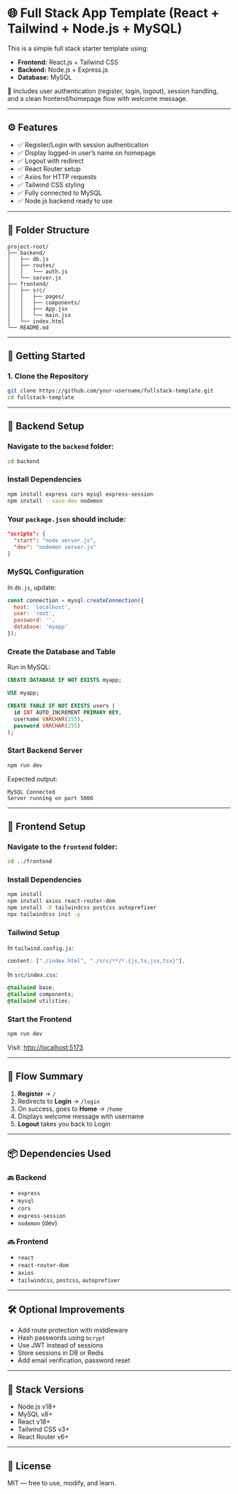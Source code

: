 
# 🌐 Full Stack App Template (React + Tailwind + Node.js + MySQL)

This is a simple full stack starter template using:

- **Frontend:** React.js + Tailwind CSS
- **Backend:** Node.js + Express.js
- **Database:** MySQL

🔐 Includes user authentication (register, login, logout), session handling, and a clean frontend/homepage flow with welcome message.

---

## ⚙️ Features

- ✅ Register/Login with session authentication
- ✅ Display logged-in user’s name on homepage
- ✅ Logout with redirect
- ✅ React Router setup
- ✅ Axios for HTTP requests
- ✅ Tailwind CSS styling
- ✅ Fully connected to MySQL
- ✅ Node.js backend ready to use

---

## 📁 Folder Structure

```
project-root/
├── backend/
│   ├── db.js
│   ├── routes/
│   │   └── auth.js
│   └── server.js
├── frontend/
│   ├── src/
│   │   ├── pages/
│   │   ├── components/
│   │   ├── App.jsx
│   │   └── main.jsx
│   └── index.html
└── README.md
```

---

## 🚀 Getting Started

### 1. Clone the Repository

```bash
git clone https://github.com/your-username/fullstack-template.git
cd fullstack-template
```

---

## 🔧 Backend Setup

### Navigate to the `backend` folder:

```bash
cd backend
```

### Install Dependencies

```bash
npm install express cors mysql express-session
npm install --save-dev nodemon
```

### Your `package.json` should include:

```json
"scripts": {
  "start": "node server.js",
  "dev": "nodemon server.js"
}
```

### MySQL Configuration

In `db.js`, update:

```js
const connection = mysql.createConnection({
  host: 'localhost',
  user: 'root',
  password: '',
  database: 'myapp'
});
```

### Create the Database and Table

Run in MySQL:

```sql
CREATE DATABASE IF NOT EXISTS myapp;

USE myapp;

CREATE TABLE IF NOT EXISTS users (
  id INT AUTO_INCREMENT PRIMARY KEY,
  username VARCHAR(255),
  password VARCHAR(255)
);
```

### Start Backend Server

```bash
npm run dev
```

Expected output:

```
MySQL Connected
Server running on port 5000
```

---

## 🎨 Frontend Setup

### Navigate to the `frontend` folder:

```bash
cd ../frontend
```

### Install Dependencies

```bash
npm install
npm install axios react-router-dom
npm install -D tailwindcss postcss autoprefixer
npx tailwindcss init -p
```

### Tailwind Setup

In `tailwind.config.js`:

```js
content: ["./index.html", "./src/**/*.{js,ts,jsx,tsx}"],
```

In `src/index.css`:

```css
@tailwind base;
@tailwind components;
@tailwind utilities;
```

### Start the Frontend

```bash
npm run dev
```

Visit: [http://localhost:5173](http://localhost:5173)

---

## 🔁 Flow Summary

1. **Register** → `/`
2. Redirects to **Login** → `/login`
3. On success, goes to **Home** → `/home`
4. Displays welcome message with username
5. **Logout** takes you back to Login

---

## 📦 Dependencies Used

### 🔙 Backend

- `express`
- `mysql`
- `cors`
- `express-session`
- `nodemon` (dev)

### 🔜 Frontend

- `react`
- `react-router-dom`
- `axios`
- `tailwindcss`, `postcss`, `autoprefixer`

---

## 🛠 Optional Improvements

- Add route protection with middleware
- Hash passwords using `bcrypt`
- Use JWT instead of sessions
- Store sessions in DB or Redis
- Add email verification, password reset

---

## 🧪 Stack Versions

- Node.js v18+
- MySQL v8+
- React v18+
- Tailwind CSS v3+
- React Router v6+

---

## 🤝 License

MIT — free to use, modify, and learn.
